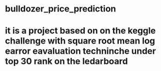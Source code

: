 # bulldozer_price_prediction
# it is a project based on on the keggle challenge with square root mean log earror eavaluation techninche under top 30 rank on the ledarboard
